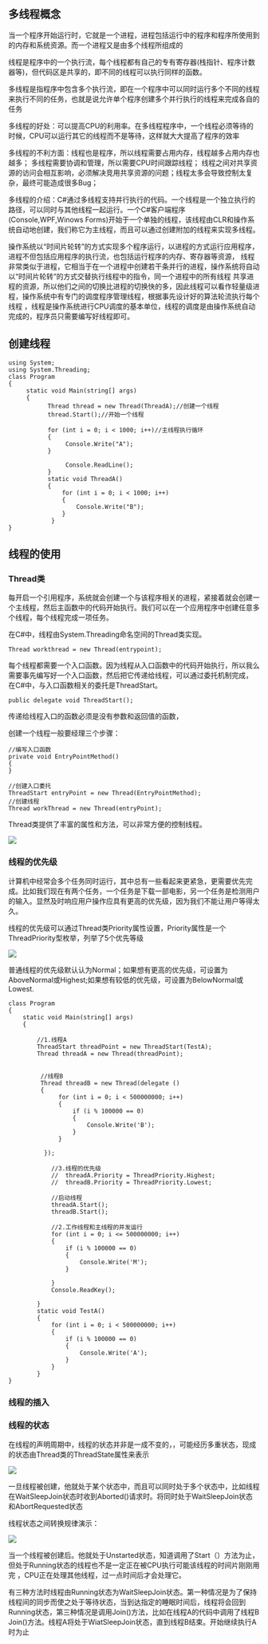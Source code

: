 ## 多线程概念

当一个程序开始运行时，它就是一个进程，进程包括运行中的程序和程序所使用到的内存和系统资源。而一个进程又是由多个线程所组成的

线程是程序中的一个执行流，每个线程都有自己的专有寄存器(栈指针、程序计数器等)，但代码区是共享的，即不同的线程可以执行同样的函数。

多线程是指程序中包含多个执行流，即在一个程序中可以同时运行多个不同的线程来执行不同的任务，也就是说允许单个程序创建多个并行执行的线程来完成各自的任务

多线程的好处：可以提高CPU的利用率。在多线程程序中，一个线程必须等待的时候，CPU可以运行其它的线程而不是等待，这样就大大提高了程序的效率


多线程的不利方面：线程也是程序，所以线程需要占用内存，线程越多占用内存也越多； 多线程需要协调和管理，所以需要CPU时间跟踪线程； 线程之间对共享资源的访问会相互影响，必须解决竞用共享资源的问题；线程太多会导致控制太复杂，最终可能造成很多Bug；


多线程的介绍：C#通过多线程支持并行执行的代码。一个线程是一个独立执行的路径，可以同时与其他线程一起运行。一个C#客户端程序(Console,WPF,Winows Forms)开始于一个单独的线程，该线程由CLR和操作系统自动地创建，我们称它为主线程，而且可以通过创建附加的线程来实现多线程。


操作系统以“时间片轮转”的方式实现多个程序运行，以进程的方式运行应用程序，进程不但包括应用程序的执行流，也包括运行程序的内存、寄存器等资源，
线程非常类似于进程，它相当于在一个进程中创建若干条并行的进程，操作系统将自动以“时间片轮转”的方式交替执行线程中的指令，同一个进程中的所有线程
共享进程的资源，所以他们之间的切换比进程的切换快的多，因此线程可以看作轻量级进程，操作系统中有专门的调度程序管理线程，根据事先设计好的算法轮流执行每个线程
，线程是操作系统进行CPU调度的基本单位，线程的调度是由操作系统自动完成的，程序员只需要编写好线程即可。


## 创建线程

```
using System;
using System.Threading;
class Program
{
     static void Main(string[] args)
     {
           Thread thread = new Thread(ThreadA);//创建一个线程
           thread.Start();//开始一个线程

           for (int i = 0; i < 1000; i++)//主线程执行循环
           {
                Console.Write("A");
           }

                Console.ReadLine();
           }
           static void ThreadA()
           {
               for (int i = 0; i < 1000; i++)
               {
                   Console.Write("B");
               }
            }
}
```



## 线程的使用

### Thread类

每开启一个引用程序，系统就会创建一个与该程序相关的进程，紧接着就会创建一个主线程，然后主函数中的代码开始执行。我们可以在一个应用程序中创建任意多个线程，每个线程完成一项任务。

在C#中，线程由System.Threading命名空间的Thread类实现。
```
Thread workthread = new Thread(entrypoint);
```

每个线程都需要一个入口函数。因为线程从入口函数中的代码开始执行，所以我么需要事先编写好一个入口函数，然后把它传递给线程，可以通过委托机制完成，
在C#中，与入口函数相关的委托是ThreadStart。
```
public delegate void ThreadStart();
```
传递给线程入口的函数必须是没有参数和返回值的函数，


创建一个线程一般要经理三个步骤：
```
//编写入口函数
private void EntryPointMethod()
{
}

//创建入口委托
ThreadStart entryPoint = new Thread(EntryPointMethod);
//创建线程
Thread workThread = new Thread(entryPoint);
```

Thread类提供了丰富的属性和方法，可以非常方便的控制线程。

![](https://nts.newbieol.com/static/k25/03_%E5%BC%95%E6%93%8E%E9%AB%98%E7%BA%A7%E8%BF%9B%E9%98%B6/Socket%E9%80%9A%E4%BF%A1/%E5%A4%9A%E7%BA%BF%E7%A8%8B/%E7%BA%BF%E7%A8%8B%E7%9A%84%E6%A6%82%E5%BF%B5/images/Image1.png)


### 线程的优先级

计算机中经常会多个任务同时运行，其中总有一些看起来更紧急，更需要优先完成。比如我们现在有两个任务，一个任务是下载一部电影，另一个任务是检测用户的输入。显然及时响应用户操作应具有更高的优先级，因为我们不能让用户等得太久。

线程的优先级可以通过Thread类Priority属性设置，Priority属性是一个ThreadPriority型枚举，列举了5个优先等级

![](https://nts.newbieol.com/static/k25/03_%E5%BC%95%E6%93%8E%E9%AB%98%E7%BA%A7%E8%BF%9B%E9%98%B6/Socket%E9%80%9A%E4%BF%A1/%E5%A4%9A%E7%BA%BF%E7%A8%8B/%E7%BA%BF%E7%A8%8B%E7%9A%84%E6%A6%82%E5%BF%B5/images/Image2.png)

普通线程的优先级默认认为Normal；如果想有更高的优先级，可设置为AboveNormal或Highest;如果想有较低的优先级，可设置为BelowNormal或Lowest.

```
class Program
{
    static void Main(string[] args)
    {

        //1.线程A
        ThreadStart threadPoint = new ThreadStart(TestA);
        Thread threadA = new Thread(threadPoint);


         //线程B
         Thread threadB = new Thread(delegate ()
         {
              for (int i = 0; i < 500000000; i++)
              {
                  if (i % 100000 == 0)
                  {
                      Console.Write('B');
                  }
              }

          });

            //3.线程的优先级
            //  threadA.Priority = ThreadPriority.Highest;
            //  threadB.Priority = ThreadPriority.Lowest;

            //启动线程
            threadA.Start();
            threadB.Start();

            //2.工作线程和主线程的并发运行
            for (int i = 0; i <= 500000000; i++)
            {
                if (i % 100000 == 0)
                {
                    Console.Write('M');
                }

            }
            Console.ReadKey();

        }
        static void TestA()
        {
            for (int i = 0; i < 500000000; i++)
            {
                if (i % 100000 == 0)
                {
                    Console.Write('A');
                }
            }
        }
}
```


### 线程的插入



### 线程的状态

在线程的声明周期中，线程的状态并非是一成不变的，，可能经历多重状态，现成的状态由Thread类的ThreadState属性来表示

![](https://nts.newbieol.com/static/k25/03_%E5%BC%95%E6%93%8E%E9%AB%98%E7%BA%A7%E8%BF%9B%E9%98%B6/Socket%E9%80%9A%E4%BF%A1/%E5%A4%9A%E7%BA%BF%E7%A8%8B/%E7%BA%BF%E7%A8%8B%E7%9A%84%E6%A6%82%E5%BF%B5/images/Image3.png)

一旦线程被创建，他就处于某个状态中，而且可以同时处于多个状态中，比如线程在WaitSleepJoin状态时收到Aborted()请求时。将同时处于WaitSleepJoin状态
和AbortRequested状态

线程状态之间转换规律演示：

![](https://nts.newbieol.com/static/k25/03_%E5%BC%95%E6%93%8E%E9%AB%98%E7%BA%A7%E8%BF%9B%E9%98%B6/Socket%E9%80%9A%E4%BF%A1/%E5%A4%9A%E7%BA%BF%E7%A8%8B/%E7%BA%BF%E7%A8%8B%E7%9A%84%E6%A6%82%E5%BF%B5/images/Image4.png)

当一个线程被创建后。他就处于Unstarted状态，知道调用了Start（）方法为止，但处于Running状态的线程也不是一定正在被CPU执行可能该线程的时间片刚刚用完
，CPU正在处理其他线程，过一点时间后才会处理它。

有三种方法时线程由Running状态为WaitSleepJoin状态。第一种情况是为了保持线程间的同步而使之处于等待状态，当到达指定的睡眠时间后，线程将会回到Running状态，第三种情况是调用Join()方法，比如在线程A的代码中调用了线程B Join()方法。线程A将处于WiatSleepJoin状态，直到线程B结束。开始继续执行A时为止






























































